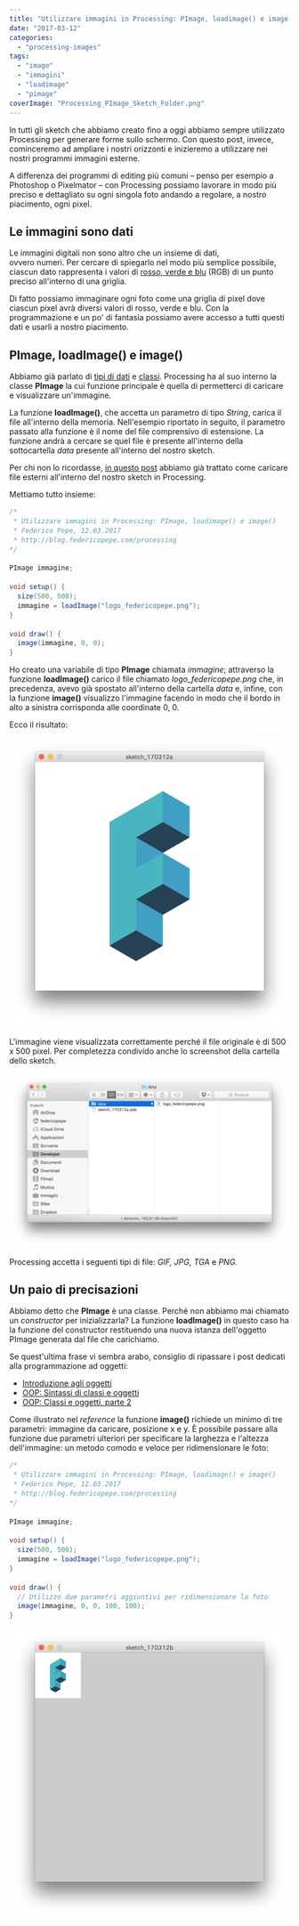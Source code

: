 ```yaml
---
title: "Utilizzare immagini in Processing: PImage, loadimage() e image()"
date: "2017-03-12"
categories: 
  - "processing-images"
tags: 
  - "image"
  - "immagini"
  - "loadimage"
  - "pimage"
coverImage: "Processing_PImage_Sketch_Folder.png"
---
```


In tutti gli sketch che abbiamo creato fino a oggi abbiamo sempre utilizzato Processing per generare forme sullo schermo. Con questo post, invece, cominceremo ad ampliare i nostri orizzonti e inizieremo a utilizzare nei nostri programmi immagini esterne.

A differenza dei programmi di editing più comuni – penso per esempio a Photoshop o Pixelmator – con Processing possiamo lavorare in modo più preciso e dettagliato su ogni singola foto andando a regolare, a nostro piacimento, ogni pixel.

## Le immagini sono dati

Le immagini digitali non sono altro che un insieme di dati, ovvero numeri. Per cercare di spiegarlo nel modo più semplice possibile, ciascun dato rappresenta i valori di [rosso, verde e blu](https://blog.federicopepe.com/2015/08/colori-rgb/) (RGB) di un punto preciso all'interno di una griglia.

Di fatto possiamo immaginare ogni foto come una griglia di pixel dove ciascun pixel avrà diversi valori di rosso, verde e blu. Con la programmazione e un po' di fantasia possiamo avere accesso a tutti questi dati e usarli a nostro piacimento.

## PImage, loadImage() e image()

Abbiamo già parlato di [tipi di dati](https://blog.federicopepe.com/2015/09/variabili-in-processing-creazione-e-personalizzazione/) e [classi](https://blog.federicopepe.com/2016/01/oop-sintassi-di-classi-e-oggetti/). Processing ha al suo interno la classe **PImage** la cui funzione principale è quella di permetterci di caricare e visualizzare un'immagine.

La funzione **loadImage()**, che accetta un parametro di tipo _String_, carica il file all'interno della memoria. Nell'esempio riportato in seguito, il parametro passato alla funzione è il nome del file comprensivo di estensione. La funzione andrà a cercare se quel file è presente all'interno della sottocartella _data_ presente all'interno del nostro sketch.

Per chi non lo ricordasse, [in questo post](https://blog.federicopepe.com/2016/12/caricare-file-esterni-processing/) abbiamo già trattato come caricare file esterni all'interno del nostro sketch in Processing.

Mettiamo tutto insieme:

```java
/*
 * Utilizzare immagini in Processing: PImage, loadimage() e image()
 * Federico Pepe, 12.03.2017
 * http://blog.federicopepe.com/processing
*/

PImage immagine;

void setup() {
  size(500, 500);
  immagine = loadImage("logo_federicopepe.png");
}

void draw() {
  image(immagine, 0, 0);
}
```

Ho creato una variabile di tipo **PImage** chiamata _immagine_; attraverso la funzione **loadImage()** carico il file chiamato _logo\_federicopepe.png_ che, in precedenza, avevo già spostato all'interno della cartella _data_ e, infine, con la funzione **image()** visualizzo l'immagine facendo in modo che il bordo in alto a sinistra corrisponda alle coordinate 0, 0.

Ecco il risultato:

[![loadImage(), image() e PImage](/assets/images/Processing_PImage_Immagini-988x1024.png)](https://blog.federicopepe.com/wp-content/uploads/2017/03/Processing_PImage_Immagini.png)

L'immagine viene visualizzata correttamente perché il file originale è di 500 x 500 pixel. Per completezza condivido anche lo screenshot della cartella dello sketch.

[![La cartella dello sketch che contiene l'immagine](/assets/images/Processing_PImage_Sketch_Folder-1024x636.png)](https://blog.federicopepe.com/wp-content/uploads/2017/03/Processing_PImage_Sketch_Folder.png)

Processing accetta i seguenti tipi di file: _GIF, JPG, TGA_ e _PNG._

## Un paio di precisazioni

Abbiamo detto che **PImage** è una classe. Perché non abbiamo mai chiamato un _constructor_ per inizializzarla? La funzione **loadImage()** in questo caso ha la funzione del constructor restituendo una nuova istanza dell'oggetto PImage generata dal file che carichiamo.

Se quest'ultima frase vi sembra arabo, consiglio di ripassare i post dedicati alla programmazione ad oggetti:

- [Introduzione agli oggetti](https://blog.federicopepe.com/2016/01/introduzione-agli-oggetti/)
- [OOP: Sintassi di classi e oggetti](https://blog.federicopepe.com/2016/01/oop-sintassi-di-classi-e-oggetti/)
- [OOP: Classi e oggetti, parte 2](https://blog.federicopepe.com/2016/01/oop-classi-e-oggetti-parte-2/)

Come illustrato nel _reference_ la funzione **image()** richiede un minimo di tre parametri: immagine da caricare, posizione x e y. È possibile passare alla funzione due parametri ulteriori per specificare la larghezza e l'altezza dell'immagine: un metodo comodo e veloce per ridimensionare le foto:

```java
/*
 * Utilizzare immagini in Processing: PImage, loadimage() e image()
 * Federico Pepe, 12.03.2017
 * http://blog.federicopepe.com/processing
*/

PImage immagine;

void setup() {
  size(500, 500);
  immagine = loadImage("logo_federicopepe.png");
}

void draw() {
  // Utilizzo due parametri aggiuntivi per ridimensionare la foto
  image(immagine, 0, 0, 100, 100);
}
```

[![Immagine ridimensionata](/assets/images/Processing-ridimensionare-immagine-988x1024.png)](https://blog.federicopepe.com/wp-content/uploads/2017/03/Processing-ridimensionare-immagine.png)
